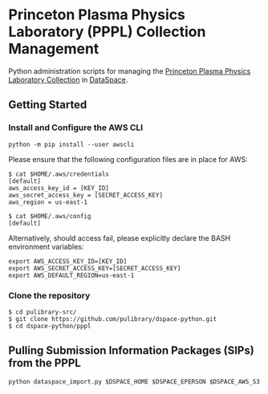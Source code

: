 # Princeton Plasma Physics Laboratory (PPPL) Collection Management

Python administration scripts for managing the [Princeton Plasma Physics Laboratory Collection](https://dataspace.princeton.edu/jspui/handle/88435/dsp01pz50gz45g) in [DataSpace](https://dataspace.princeton.edu/jspui/).

## Getting Started

### Install and Configure the AWS CLI

```
python -m pip install --user awscli
```

Please ensure that the following configuration files are in place for AWS:

```
$ cat $HOME/.aws/credentials
[default]
aws_access_key_id = [KEY_ID]
aws_secret_access_key = [SECRET_ACCESS_KEY]
aws_region = us-east-1
```

```
$ cat $HOME/.aws/config
[default]
```

Alternatively, should access fail, please explicitly declare the BASH
environment variables:

```
export AWS_ACCESS_KEY_ID=[KEY_ID]
export AWS_SECRET_ACCESS_KEY=[SECRET_ACCESS_KEY]
export AWS_DEFAULT_REGION=us-east-1
```

### Clone the repository

```
$ cd pulibrary-src/
$ git clone https://github.com/pulibrary/dspace-python.git
$ cd dspace-python/pppl
```

## Pulling Submission Information Packages (SIPs) from the PPPL

```
python dataspace_import.py $DSPACE_HOME $DSPACE_EPERSON $DSPACE_AWS_S3
```
